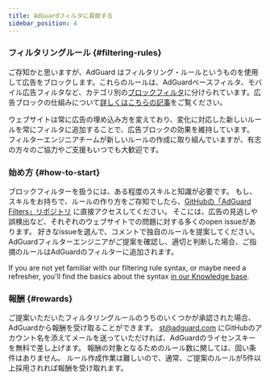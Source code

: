 ```yaml
---
title: AdGuardフィルタに貢献する
sidebar_position: 4
---
```


### フィルタリングルール {#filtering-rules}

ご存知かと思いますが、AdGuard はフィルタリング・ルールというものを使用して広告をブロックします。これらのルールは、AdGuardベースフィルタ、モバイル広告フィルタなど、カテゴリ別の[ブロックフィルタ](/general/ad-filtering/adguard-filters)に分けられています。広告ブロックの仕組みについて[詳しくはこちらの記事](/general/ad-filtering/how-ad-blocking-works)をご覧ください。

ウェブサイトは常に広告の埋め込み方を変えており、変化に対応した新しいルールを常にフィルタに追加することで、広告ブロックの効果を維持しています。 フィルターエンジニアチームが新しいルールの作成に取り組んでいますが、有志の方々のご協力やご支援もいつでも大歓迎です。

### 始め方 {#how-to-start}

ブロックフィルターを扱うには、ある程度のスキルと知識が必要です。 もし、スキルをお持ちで、ルールの作り方をご存知でしたら、[GitHubの「AdGuard Filters」リポジトリ](https://github.com/AdguardTeam/AdguardFilters) に直接アクセスしてください。 そこには、広告の見逃しや誤検出など、それぞれのウェブサイトでの問題に対する多くのopen issueがあります。 好きなissueを選んで、コメントで独自のルールを提案してください。 AdGuardフィルターエンジニアがご提案を確認し、適切と判断した場合、ご指摘のルールはAdGuardのフィルターに追加されます。

If you are not yet familiar with our filtering rule syntax, or maybe need a refresher, you'll find the basics about the syntax [in our Knowledge base](/general/ad-filtering/create-own-filters).

### 報酬 {#rewards}

ご提案いただいたフィルタリングルールのうちのいくつかが承認された場合、AdGuardから報酬を受け取ることができます。 [st@adguard.com](mailto:st@adguard.com) にGitHubのアカウント名を添えてメールを送っていただければ、AdGuardのライセンスキーを無料で差し上げます。 報酬の対象となるためのルール数に関しては、固い条件はありません。 ルール作成作業は難しいので、通常、ご提案のルールが5件以上採用されれば報酬を受け取れます。
